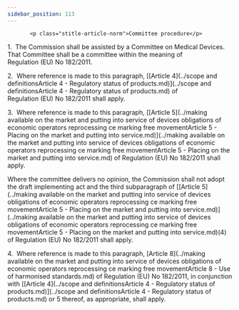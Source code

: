 ```yaml
---
sidebar_position: 113
---
```

           <p class="stitle-article-norm">Committee procedure</p>
   <p class="norm">1.&nbsp;&nbsp;The Commission shall be assisted by a 
Committee on Medical Devices. That Committee shall be a committee within
 the meaning of Regulation&nbsp;(EU)&nbsp;No&nbsp;182/2011.</p>
   <p class="norm">2.&nbsp;&nbsp;Where reference is made to this 
paragraph, [[Article&nbsp;4](../scope and definitionsArticle 4 - Regulatory status of products.md)](../scope and definitionsArticle 4 - Regulatory status of products.md) of Regulation&nbsp;(EU)&nbsp;No&nbsp;182/2011 
shall apply.</p>
   <p class="norm">3.&nbsp;&nbsp;Where reference is made to this 
paragraph, [[Article&nbsp;5](../making available on the market and putting  into service of devices obligations of economic operators  reprocessing ce marking free movementArticle 5 - Placing on the market and putting into service.md)](../making available on the market and putting  into service of devices obligations of economic operators  reprocessing ce marking free movementArticle 5 - Placing on the market and putting into service.md) of Regulation&nbsp;(EU)&nbsp;No&nbsp;182/2011 
shall apply.</p>
   <p class="norm">Where the committee delivers no opinion, the 
Commission shall not adopt the draft implementing act and the third 
subparagraph&nbsp;of [[Article&nbsp;5](../making available on the market and putting  into service of devices obligations of economic operators  reprocessing ce marking free movementArticle 5 - Placing on the market and putting into service.md)](../making available on the market and putting  into service of devices obligations of economic operators  reprocessing ce marking free movementArticle 5 - Placing on the market and putting into service.md)(4) of 
Regulation&nbsp;(EU)&nbsp;No&nbsp;182/2011 shall apply.</p>
   <p class="norm">4.&nbsp;&nbsp;Where reference is made to this 
paragraph, [Article&nbsp;8](../making available on the market and putting  into service of devices obligations of economic operators  reprocessing ce marking free movementArticle 8 - Use of harmonised standards.md) of Regulation&nbsp;(EU)&nbsp;No&nbsp;182/2011,
 in conjunction with [[Article&nbsp;4](../scope and definitionsArticle 4 - Regulatory status of products.md)](../scope and definitionsArticle 4 - Regulatory status of products.md) or 5 thereof, as appropriate, shall 
apply.</p>